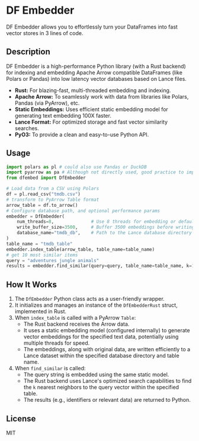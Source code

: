 # DF Embedder

DF Embedder allows you to effortlessly turn your DataFrames into fast vector stores in 3 lines of code. 

## Description

DF Embedder is a high-performance Python library (with a Rust backend) for indexing and embedding Apache Arrow compatible DataFrames (like Polars or Pandas) into low latency vector databases based on Lance files.

- **Rust:** For blazing-fast, multi-threaded embedding and indexing.
- **Apache Arrow:** To seamlessly work with data from libraries like Polars, Pandas (via PyArrow), etc.
- **Static Embeddings:** Uses efficient static embedding model for generating text embedding 100X faster.
- **Lance Format:** For optimized storage and fast vector similarity searches.
- **PyO3:** To provide a clean and easy-to-use Python API.

## Usage

```python
import polars as pl # could also use Pandas or DuckDB
import pyarrow as pa # Although not directly used, good practice to import
from dfembed import DfEmbedder

# Load data from a CSV using Polars
df = pl.read_csv("tmdb.csv")
# transform to PyArrow Table format
arrow_table = df.to_arrow()
# Configure database path, and optional performance params
embedder = DfEmbedder(
    num_threads=8,              # Use 8 threads for embedding or defaults to avail num of cores
    write_buffer_size=3500,     # Buffer 3500 embeddings before writing
    database_name="tmdb_db",    # Path to the Lance database directory            
)
table_name = "tmdb_table" 
embedder.index_table(arrow_table, table_name=table_name)
# get 10 most similar items
query = "adventures jungle animals"
results = embedder.find_similar(query=query, table_name=table_name, k=10)

```



## How It Works

1.  The `DfEmbedder` Python class acts as a user-friendly wrapper.
2.  It initializes and manages an instance of the `DfEmbedderRust` struct, implemented in Rust.
3.  When `index_table` is called with a PyArrow `Table`:
    *   The Rust backend receives the Arrow data.
    *   It uses a static embedding model (configured internally) to generate vector embeddings for the specified text data, potentially using multiple threads for speed.
    *   The embeddings, along with original data, are written efficiently to a Lance dataset within the specified database directory and table name.
4.  When `find_similar` is called:
    *   The query string is embedded using the same static model.
    *   The Rust backend uses Lance's optimized search capabilities to find the `k` nearest neighbors to the query vector within the specified table.
    *   The results (e.g., identifiers or relevant data) are returned to Python.

## License

MIT